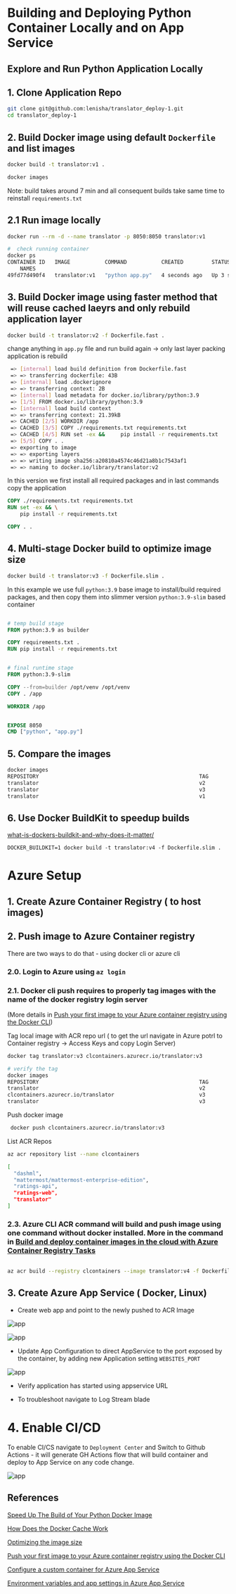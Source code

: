 # Building and Deploying Python Container Locally and on App Service

## Explore and Run Python Application Locally

## 1. Clone Application Repo 

```sh
git clone git@github.com:lenisha/translator_deploy-1.git
cd translator_deploy-1
```


## 2. Build Docker image using **default**  `Dockerfile` and list images

```sh
docker build -t translator:v1 .

docker images
```

Note: build takes around 7 min and all consequent builds take same time to reinstall `requirements.txt`


## 2.1 Run image locally

```sh
docker run --rm -d --name translator -p 8050:8050 translator:v1

#  check running container
docker ps
CONTAINER ID   IMAGE           COMMAND           CREATED         STATUS         PORTS
    NAMES
49fd77d490f4   translator:v1   "python app.py"   4 seconds ago   Up 3 seconds   0.0.0.0:8050->8050/tcp, :::8050->8050/tcp   translator
```

## 3. Build Docker image using **faster** method that will reuse cached laeyrs and only rebuild application layer

```sh
docker build -t translator:v2 -f Dockerfile.fast .
```

change anything in `app.py` file and run build again -> only last layer packing application is rebuild

```sh
 => [internal] load build definition from Dockerfile.fast
 => => transferring dockerfile: 43B                                                                   
 => [internal] load .dockerignore                                                       
 => => transferring context: 2B                                                                                    
 => [internal] load metadata for docker.io/library/python:3.9                                    
 => [1/5] FROM docker.io/library/python:3.9                                       
 => [internal] load build context                                           
 => => transferring context: 21.39kB                                     
 => CACHED [2/5] WORKDIR /app                                                                                      
 => CACHED [3/5] COPY ./requirements.txt requirements.txt                                    
 => CACHED [4/5] RUN set -ex &&     pip install -r requirements.txt                             
 => [5/5] COPY . .                                                           
 => exporting to image                                                      
 => => exporting layers                                                                                            
 => => writing image sha256:a20810a4574c46d21a8b1c7543af1                      
 => => naming to docker.io/library/translator:v2 
```
In this version we first install all required packages and in last commands copy the application

```Dockerfile
COPY ./requirements.txt requirements.txt
RUN set -ex && \
    pip install -r requirements.txt

COPY . .
```

## 4. Multi-stage Docker build to optimize image size

```sh
docker build -t translator:v3 -f Dockerfile.slim .
```

In this example we use full `python:3.9` base image to install/build required packages, and then copy them into slimmer version `python:3.9-slim` based container

```Dockerfile

# temp build stage
FROM python:3.9 as builder

COPY requirements.txt .
RUN pip install -r requirements.txt


# final runtime stage
FROM python:3.9-slim

COPY --from=builder /opt/venv /opt/venv
COPY . /app

WORKDIR /app


EXPOSE 8050
CMD ["python", "app.py"]
```

## 5. Compare the images

```sh
docker images
REPOSITORY                                                   TAG        IMAGE ID       CREATED         SIZE
translator                                                   v2         0281e7811b87   2 minutes ago   1.36GB
translator                                                   v3         d4a72310955a   3 minutes ago   452MB
translator                                                   v1         6cd95bbbc333   8 minutes ago   1.36GB
```

## 6. Use Docker BuildKit to speedup builds 

[what-is-dockers-buildkit-and-why-does-it-matter/](https://www.cloudsavvyit.com/12441/what-is-dockers-buildkit-and-why-does-it-matter/)

```
DOCKER_BUILDKIT=1 docker build -t translator:v4 -f Dockerfile.slim .
```

# Azure Setup 

## 1. Create Azure Container Registry ( to host images)

## 2. Push image to Azure Container registry

   
   There are two ways to do that - using docker cli or azure cli

   ### 2.0.  Login to Azure using `az login`

   ### 2.1.  Docker cli push requires to properly tag images with the name of the docker registry login server
   (More details in [Push your first image to your Azure container registry using the Docker CLI](https://docs.microsoft.com/en-us/azure/container-registry/container-registry-get-started-docker-cli?tabs=azure-cli))

   Tag local image with ACR repo url ( to get the url navigate in Azure potrl to Container registry -> Access Keys and copy Login Server)

   ```sh
   docker tag translator:v3 clcontainers.azurecr.io/translator:v3

   # verify the tag 
   docker images
REPOSITORY                                                   TAG        IMAGE ID       CREATED          SIZE
translator                                                   v2         c7ea95de58a4   2 minutes ago    1.36GB
clcontainers.azurecr.io/translator                           v3         d4a72310955a   16 minutes ago   452MB
translator                                                   v3         d4a72310955a   16 minutes ago   452MB
   ```

Push docker image
```sh
 docker push clcontainers.azurecr.io/translator:v3
```

List ACR Repos

```sh
az acr repository list --name clcontainers

[
  "dashml",
  "mattermost/mattermost-enterprise-edition",
  "ratings-api",
  "ratings-web",
  "translator"
]
```

 ### 2.3. Azure CLI ACR command will build and push image using one command **without** docker installed. More in the command in [Build and deploy container images in the cloud with Azure Container Registry Tasks](https://docs.microsoft.com/en-us/azure/container-registry/container-registry-tutorial-quick-task)
   

   ```sh

   az acr build --registry clcontainers --image translator:v4 -f Dockerfile.slim .
   ```

## 3. Create Azure App Service ( Docker, Linux)

- Create web app and point to the newly pushed to ACR Image

![app](./docs/appsvcdocker.jpg)

![app](./docs/appsvcimage.jpg)


- Update App Configuration to direct AppService to the port exposed by the container, by adding new Application setting `WEBSITES_PORT`

![app](./docs/appcfg.jpg)

- Verify application has started using appservice URL

- To troubleshoot navigate to Log Stream blade


# 4. Enable CI/CD
To enable CI/CS navigate to `Deployment Center` and Switch to Github Actions - it will generate GH Actions flow that will build container and deploy to App Service on any code change.

![app](./docs/appgh.jpg)

## References
[Speed Up The Build of Your Python Docker Image](https://vsupalov.com/speed-up-python-docker-image-build/)

[How Does the Docker Cache Work](https://vsupalov.com/docker-cache/)

[Optimizing the image size](https://devopswithdocker.com/part-3/4-optimizing-the-image-size)

[Push your first image to your Azure container registry using the Docker CLI](https://docs.microsoft.com/en-us/azure/container-registry/container-registry-get-started-docker-cli?tabs=azure-cli)


[Configure a custom container for Azure App Service](https://docs.microsoft.com/en-us/azure/app-service/configure-custom-container?pivots=container-linux)

[Environment variables and app settings in Azure App Service](https://docs.microsoft.com/en-us/azure/app-service/reference-app-settings?tabs=kudu%2Cdotnet)
